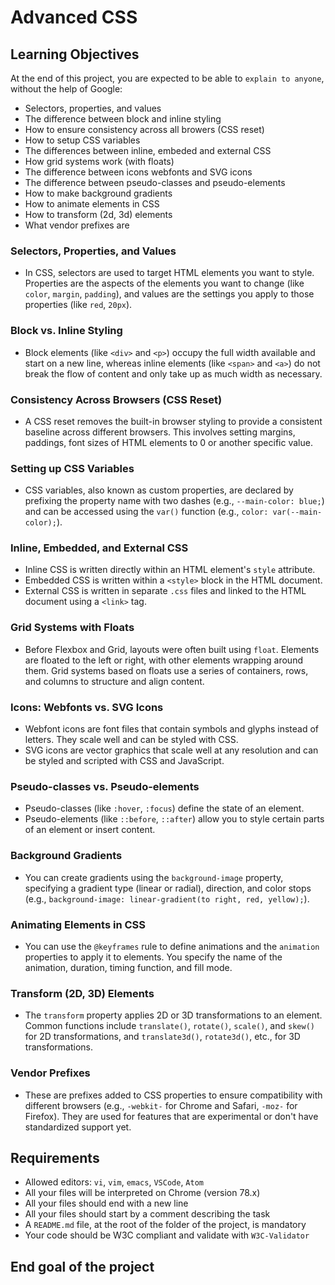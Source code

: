 # Advanced CSS

## Learning Objectives

At the end of this project, you are expected to be able to `explain to anyone`, without the help of Google:
- Selectors, properties, and values
- The difference between block and inline styling
- How to ensure consistency across all browers (CSS reset)
- How to setup CSS variables
- The differences between inline, embeded and external CSS
- How grid systems work (with floats)
- The difference between icons webfonts and SVG icons
- The difference between pseudo-classes and pseudo-elements
- How to make background gradients
- How to animate elements in CSS
- How to transform (2d, 3d) elements
- What vendor prefixes are

### Selectors, Properties, and Values
- In CSS, selectors are used to target HTML elements you want to style. Properties are the aspects of the elements you want to change (like `color`, `margin`, `padding`), and values are the settings you apply to those properties (like `red`, `20px`).

### Block vs. Inline Styling
- Block elements (like `<div>` and `<p>`) occupy the full width available and start on a new line, whereas inline elements (like `<span>` and `<a>`) do not break the flow of content and only take up as much width as necessary.

### Consistency Across Browsers (CSS Reset)
- A CSS reset removes the built-in browser styling to provide a consistent baseline across different browsers. This involves setting margins, paddings, font sizes of HTML elements to 0 or another specific value.

### Setting up CSS Variables
- CSS variables, also known as custom properties, are declared by prefixing the property name with two dashes (e.g., `--main-color: blue;`) and can be accessed using the `var()` function (e.g., `color: var(--main-color);`).

### Inline, Embedded, and External CSS
- Inline CSS is written directly within an HTML element's `style` attribute.
- Embedded CSS is written within a `<style>` block in the HTML document.
- External CSS is written in separate `.css` files and linked to the HTML document using a `<link>` tag.

### Grid Systems with Floats
- Before Flexbox and Grid, layouts were often built using `float`. Elements are floated to the left or right, with other elements wrapping around them. Grid systems based on floats use a series of containers, rows, and columns to structure and align content.

### Icons: Webfonts vs. SVG Icons
- Webfont icons are font files that contain symbols and glyphs instead of letters. They scale well and can be styled with CSS.
- SVG icons are vector graphics that scale well at any resolution and can be styled and scripted with CSS and JavaScript.

### Pseudo-classes vs. Pseudo-elements
- Pseudo-classes (like `:hover`, `:focus`) define the state of an element.
- Pseudo-elements (like `::before`, `::after`) allow you to style certain parts of an element or insert content.

### Background Gradients
- You can create gradients using the `background-image` property, specifying a gradient type (linear or radial), direction, and color stops (e.g., `background-image: linear-gradient(to right, red, yellow);`).

### Animating Elements in CSS
- You can use the `@keyframes` rule to define animations and the `animation` properties to apply it to elements. You specify the name of the animation, duration, timing function, and fill mode.

### Transform (2D, 3D) Elements
- The `transform` property applies 2D or 3D transformations to an element. Common functions include `translate()`, `rotate()`, `scale()`, and `skew()` for 2D transformations, and `translate3d()`, `rotate3d()`, etc., for 3D transformations.

### Vendor Prefixes
- These are prefixes added to CSS properties to ensure compatibility with different browsers (e.g., `-webkit-` for Chrome and Safari, `-moz-` for Firefox). They are used for features that are experimental or don't have standardized support yet.

## Requirements
- Allowed editors: `vi`, `vim`, `emacs`, `VSCode`, `Atom`
- All your files will be interpreted on Chrome (version 78.x)
- All your files should end with a new line
- All your files should start by a comment describing the task
- A `README.md` file, at the root of the folder of the project, is mandatory
- Your code should be W3C compliant and validate with `W3C-Validator`

## End goal of the project
